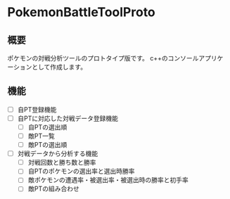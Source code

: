 # PokemonBattleToolProto

## 概要

ポケモンの対戦分析ツールのプロトタイプ版です。
c++のコンソールアプリケーションとして作成します。

## 機能

- [ ] 自PT登録機能
- [ ] 自PTに対応した対戦データ登録機能
	- [ ] 自PTの選出順
	- [ ] 敵PT一覧
	- [ ] 敵PTの選出順
- [ ] 対戦データから分析する機能
	- [ ] 対戦回数と勝ち数と勝率
	- [ ] 自PTのポケモンの選出率と選出時勝率
	- [ ] 敵ポケモンの遭遇率・被選出率・被選出時の勝率と初手率
	- [ ] 敵PTの組み合わせ
